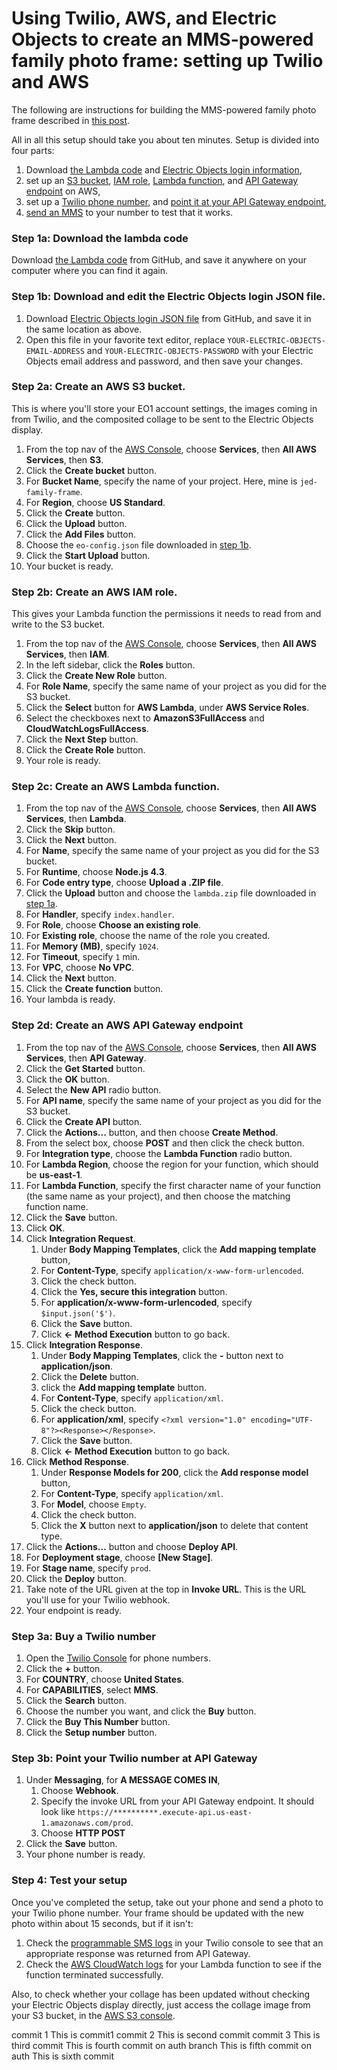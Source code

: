 # Using Twilio, AWS, and Electric Objects to create an MMS-powered family photo frame: setting up Twilio and AWS

The following are instructions for building the MMS-powered family photo frame described in [this post](https://jed.github.io/twil-eo/intro.html).

All in all this setup should take you about ten minutes. Setup is divided into four parts:

1. Download [the Lambda code](#lambda) and [Electric Objects login information](#login),
2. set up an [S3 bucket](#s3), [IAM role](#iam), [Lambda function](#lambda), and [API Gateway endpoint](#apigateway) on AWS,
3. set up a [Twilio phone number](#twilio), and [point it at your API Gateway endpoint](#webhook),
4. [send an MMS](#test) to your number to test that it works.

<a name="lambda"></a>
### Step 1a: Download the lambda code

Download [the Lambda code](https://raw.githubusercontent.com/jed/twil-eo/master/lambda.zip) from GitHub, and save it anywhere on your computer where you can find it again.

<a name="login"></a>
### Step 1b: Download and edit the Electric Objects login JSON file.

1. Download [Electric Objects login JSON file](https://raw.githubusercontent.com/jed/twil-eo/master/eo-config.json) from GitHub, and save it in the same location as above.
2. Open this file in your favorite text editor, replace `YOUR-ELECTRIC-OBJECTS-EMAIL-ADDRESS` and `YOUR-ELECTRIC-OBJECTS-PASSWORD` with your Electric Objects email address and password, and then save your changes.

<a name="s3"></a>
### Step 2a: Create an AWS S3 bucket.

This is where you'll store your EO1 account settings, the images coming in from Twilio, and the composited collage to be sent to the Electric Objects display.

1. From the top nav of the [AWS Console](https://console.aws.amazon.com), choose **Services**, then **All AWS Services**, then **S3**.
2. Click the **Create bucket** button.
3. For **Bucket Name**, specify the name of your project. Here, mine is `jed-family-frame`.
4. For **Region**, choose **US Standard**.
5. Click the **Create** button.
6. Click the **Upload** button.
7. Click the **Add Files** button.
8. Choose the `eo-config.json` file downloaded in [step 1b](#login).
9. Click the **Start Upload** button.
10. Your bucket is ready.

<a name="iam"></a>
### Step 2b: Create an AWS IAM role.

This gives your Lambda function the permissions it needs to read from and write to the S3 bucket.

1. From the top nav of the [AWS Console](https://console.aws.amazon.com), choose **Services**, then **All AWS Services**, then **IAM**.
2. In the left sidebar, click the **Roles** button.
3. Click the **Create New Role** button.
4. For **Role Name**, specify the same name of your project as you did for the S3 bucket.
5. Click the **Select** button for **AWS Lambda**, under **AWS Service Roles**.
6. Select the checkboxes next to **AmazonS3FullAccess** and **CloudWatchLogsFullAccess**.
7. Click the **Next Step** button.
8. Click the **Create Role** button.
9. Your role is ready.

<a name="lambda"></a>
### Step 2c: Create an AWS Lambda function.

1. From the top nav of the [AWS Console](https://console.aws.amazon.com), choose **Services**, then **All AWS Services**, then **Lambda**.
2. Click the **Skip** button.
3. Click the **Next** button.
4. For **Name**, specify the same name of your project as you did for the S3 bucket.
5. For **Runtime**, choose **Node.js 4.3**.
6. For **Code entry type**, choose **Upload a .ZIP file**.
7. Click the **Upload** button and choose the `lambda.zip` file downloaded in [step 1a](#lambda).
8. For **Handler**, specify `index.handler`.
9. For **Role**, choose **Choose an existing role**.
10. For **Existing role**, choose the name of the role you created.
11. For **Memory (MB)**, specify `1024`.
12. For **Timeout**, specify `1` min.
13. For **VPC**, choose **No VPC**.
14. Click the **Next** button.
15. Click the **Create function** button.
16. Your lambda is ready.

<a name="apigateway"></a>
### Step 2d: Create an AWS API Gateway endpoint

1. From the top nav of the [AWS Console](https://console.aws.amazon.com), choose **Services**, then **All AWS Services**, then **API Gateway**.
2. Click the **Get Started** button.
3. Click the **OK** button.
4. Select the **New API** radio button.
5. For **API name**, specify the same name of your project as you did for the S3 bucket.
6. Click the **Create API** button.
7. Click the **Actions...** button, and then choose **Create Method**.
8. From the select box, choose **POST** and then click the check button.
9. For **Integration type**, choose the **Lambda Function** radio button.
10. For **Lambda Region**, choose the region for your function, which should be **us-east-1**.
11. For **Lambda Function**, specify the first character name of your function (the same name as your project), and then choose the matching function name.
12. Click the **Save** button.
13. Click **OK**.
14. Click **Integration Request**.
    1. Under **Body Mapping Templates**, click the **Add mapping template** button,
    2. For **Content-Type**, specify `application/x-www-form-urlencoded`.
    3. Click the check button.
    4. Click the **Yes, secure this integration** button.
    4. For **application/x-www-form-urlencoded**, specify `$input.json('$')`.
    5. Click the **Save** button.
    6. Click **← Method Execution** button to go back.
15. Click **Integration Response**.
    1. Under **Body Mapping Templates**, click the **-** button next to **application/json**.
    2. Click the **Delete** button.
    3. click the **Add mapping template** button.
    4. For **Content-Type**, specify `application/xml`.
    5. Click the check button.
    6. For **application/xml**, specify `<?xml version="1.0" encoding="UTF-8"?><Response></Response>`.
    7. Click the **Save** button.
    8. Click **← Method Execution** button to go back.
16. Click **Method Response**.
    1. Under **Response Models for 200**, click the **Add response model** button,
    2. For **Content-Type**, specify `application/xml`.
    3. For **Model**, choose `Empty`.
    4. Click the check button.
    5. Click the **X** button next to **application/json** to delete that content type.
17. Click the **Actions...** button and choose **Deploy API**.
18. For **Deployment stage**, choose **[New Stage]**.
19. For **Stage name**, specify `prod`.
20. Click the **Deploy** button.
21. Take note of the URL given at the top in **Invoke URL**. This is the URL you'll use for your Twilio webhook.
22. Your endpoint is ready.

<a name="twilio"></a>
### Step 3a: Buy a Twilio number

1. Open the [Twilio Console](https://www.twilio.com/console/phone-numbers/incoming) for phone numbers.
2. Click the **+** button.
3. For **COUNTRY**, choose **United States**.
4. For **CAPABILITIES**, select **MMS**.
5. Click the **Search** button.
6. Choose the number you want, and click the **Buy** button.
7. Click the **Buy This Number** button.
8. Click the **Setup number** button.

<a name="webhook"></a>
### Step 3b: Point your Twilio number at API Gateway

1. Under **Messaging**, for **A MESSAGE COMES IN**,
    1. Choose **Webhook**.
    2. Specify the invoke URL from your API Gateway endpoint. It should look like `https://**********.execute-api.us-east-1.amazonaws.com/prod`.
    3. Choose **HTTP POST**
2. Click the **Save** button.
3. Your phone number is ready.

<a name="test"></a>
### Step 4: Test your setup

Once you've completed the setup, take out your phone and send a photo to your Twilio phone number. Your frame should be updated with the new photo within about 15 seconds, but if it isn't:

1. Check the [programmable SMS logs](https://www.twilio.com/console/sms/logs) in your Twilio console to see that an appropriate response was returned from API Gateway.
2. Check the [AWS CloudWatch logs](https://console.aws.amazon.com/cloudwatch/home) for your Lambda function to see if the function terminated successfully.

Also, to check whether your collage has been updated without checking your Electric Objects display directly, just access the collage image from your S3 bucket, in the [AWS S3 console](https://console.aws.amazon.com/s3/home).


commit 1 This is commit1
commit 2 This is second commit
commit 3 This is third commit
This is fourth commit on auth branch
This is fifth commit on auth
This is sixth commit

